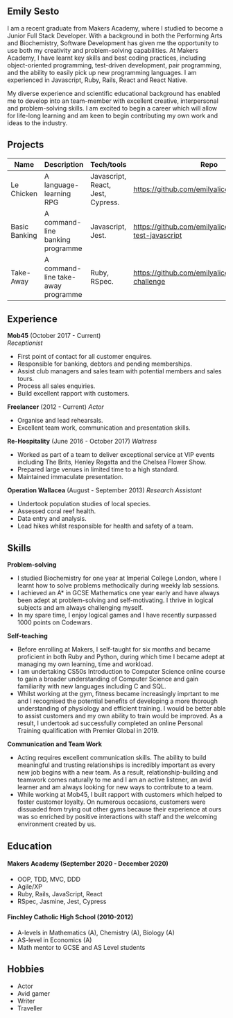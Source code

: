 ## Emily Sesto

I am a recent graduate from Makers Academy, where I studied to become a Junior Full Stack Developer. With a background in both the Performing Arts and Biochemistry, Software Development has given me the opportunity to use both my creativity and problem-solving capabilities. At Makers Academy, I have learnt key skills and best coding practices, including object-oriented programming, test-driven development, pair programming, and the ability to easily pick up new programming languages. I am experienced in Javascript, Ruby, Rails, React and React Native.

My diverse experience and scientific educational background has enabled me to develop into an team-member with excellent creative, interpersonal and problem-solving skills. I am excited to begin a career which will allow for life-long learning and am keen to begin contributing my own work and ideas to the industry.

## Projects

| Name                         | Description            | Tech/tools        | Repo |
| ---------------------------- | -----------------      | ----------------- |-------|
| Le Chicken            | A language-learning RPG      | Javascript, React, Jest, Cypress. | https://github.com/emilyalice2708/le-chicken |
| Basic Banking | A command-line banking programme     | Javascript, Jest.              | https://github.com/emilyalice2708/bank-test-javascript
| Take-Away        | A command-line take-away programme| Ruby, RSpec.              | https://github.com/emilyalice2708/takeaway-challenge

## Experience

**Mob45** (October 2017 - Current)  
_Receptionist_

- First point of contact for all customer enquires.
- Responsible for banking, debtors and pending memberships.
- Assist club managers and sales team with potential members and sales tours.
- Process all sales enquiries.
- Build excellent rapport with customers.

**Freelancer** (2012 - Current)
_Actor_

- Organise and lead rehearsals.
- Excellent team work, communication and presentation skills.

**Re-Hospitality** (June 2016 - October 2017)
_Waitress_

- Worked as part of a team to deliver exceptional service at VIP events including The Brits, Henley Regatta and the Chelsea Flower Show.
- Prepared large venues in limited time to a high standard.
- Maintained immaculate presentation.

**Operation Wallacea** (August - September 2013)
_Research Assistant_ 

- Undertook population studies of local species.
- Assessed coral reef health.
- Data entry and analysis.
- Lead hikes whilst responsible for health and safety of a team.

## Skills

**Problem-solving**
- I studied Biochemistry for one year at Imperial College London, where I learnt how to solve problems methodically during weekly lab sessions. 
- I achieved an A* in GCSE Mathematics one year early and have always been adept at problem-solving and self-motivating. I thrive in logical subjects and am always challenging myself. 
- In my spare time, I enjoy logical games and I have recently surpassed 1000 points on Codewars.

**Self-teaching**
- Before enrolling at Makers, I self-taught for six months and became proficient in both Ruby and Python, during which time I became adept at managing my own learning, time and workload.
- I am undertaking CS50s Introduction to Computer Science online course to gain a broader understanding of Computer Science and gain familiarity with new languages including C and SQL.
- Whilst working at the gym, fitness became increasingly imprtant to me and I recognised the potential benefits of developing a more thorough understanding of physiology and efficient training. I would be better able to assist customers and my own ability to train would be improved. As a result, I undertook ad  successfully completed an online Personal Training qualification with Premier Global in 2019.

**Communication and Team Work**
- Acting requires excellent communication skills. The ability to build meaningful and trusting relationships is incredibly important as every new job begins with a new team. As a result, relationship-building and teamwork comes naturally to me and I am an active listener, an avid learner and am always looking for new ways to contribute to a team.
- While working at Mob45, I built rapport with customers which helped to foster customer loyalty. On numerous occasions, customers were dissuaded from trying out other gyms because their experience at ours was so enriched by positive interactions with staff and the welcoming environment created by us.


## Education

#### Makers Academy (September 2020 - December 2020)

- OOP, TDD, MVC, DDD
- Agile/XP
- Ruby, Rails, JavaScript, React
- RSpec, Jasmine, Jest, Cypress

#### Finchley Catholic High School (2010-2012)

- A-levels in Mathematics (A), Chemistry (A), Biology (A)
- AS-level in Economics (A)
- Math mentor to GCSE and AS Level students


## Hobbies

- Actor
- Avid gamer
- Writer
- Traveller

